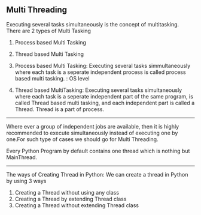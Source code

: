 <!-- @format -->

## Multi Threading 
Executing several tasks simultaneously is the concept of multitasking.
There are 2 types of Multi Tasking
1. Process based Multi Tasking
2. Thread based Multi Tasking

1. Process based Multi Tasking:
Executing several tasks simmultaneously where each task is a seperate independent process is 
called process based multi tasking.
: OS level

2. Thread based MultiTasking:
Executing several tasks simultaneously where each task is a seperate independent part of the 
same program, is called Thread based multi tasking, and each independent part is called a Thread.
Thread is a part of process. 

---


 Where ever a group of independent jobs are available, then it is highly recommended to 
execute simultaneously instead of executing one by one.For such type of cases we should go for 
Multi Threading.

Every Python Program by default contains one thread which is nothing but MainThread.


---

The ways of Creating Thread in Python:
We can create a thread in Python by using 3 ways
1. Creating a Thread without using any class
2. Creating a Thread by extending Thread class
3. Creating a Thread without extending Thread class









































































